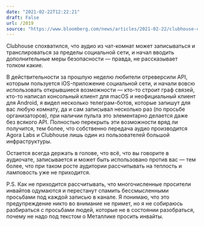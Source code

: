 ```yaml
---
date: "2021-02-22T12:22:21"
draft: False
url: /2019
source: "https://www.bloomberg.com/news/articles/2021-02-22/clubhouse-chats-are-breached-raising-concerns-over-security"
---
```


Clubhouse спохватился, что аудио из чат-комнат может записываться и транслироваться за пределы социальной сети, и начал вводить дополнительные меры безопасности — правда, не рассказывает толком какие.

В действительности за прошлую неделю любители отреверсили API, которым пользуется iOS-приложение социальной сети, и начали вовсю использовать открывшиеся возможности — кто-то строит граф связей, кто-то написал консольный клиент для macOS и неофициальный клиент для Android, я видел несколько телеграм-ботов, которые запишут для вас любую комнату, да и сам записывал несколько раз (по просьбе организаторов), при наличии пульта это элементарно делается даже без всякого API. Полностью перекрыть эти возможности вряд ли получится, тем более, что собственно передача аудио производится Agora Labs и Clubhouse лишь один из пользователей большой инфраструктуры.

Остается всегда держать в голове, что всё, что вы говорите в аудиочате, записывается и может быть использовано против вас — тем более, что при таком росте аудитории рассчитывать на теплость и ламповость уже не приходится.

P.S. Как не приходится рассчитывать, что многочисленные просители инвайтов одумаются и перестанут спамить бессмысленными просьбами под каждой записью в канале. Я понимаю, что это предупреждение никто во внимание не примет, но я не собираюсь разбираться с просьбами людей, которые не в состоянии разобраться, почему не надо под текстом о Металлике просить инвайты.
